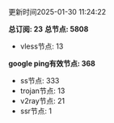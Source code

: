 更新时间2025-01-30 11:24:22

**总订阅: 23**
**总节点: 5808**
- vless节点: 13

**google ping有效节点: 368**
- ss节点: 333
- trojan节点: 13
- v2ray节点: 21
- ssr节点: 1
